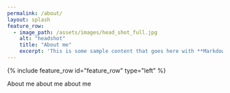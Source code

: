 ```yaml
---
permalink: /about/
layout: splash
feature_row:
  - image_path: /assets/images/head_shot_full.jpg
    alt: "headshot"
    title: "About me"
    excerpt: 'This is some sample content that goes here with **Markdown** formatting. Left aligned with `type="left"`'
---
```


{% include feature_row id="feature_row" type="left" %}

About me about me about me
